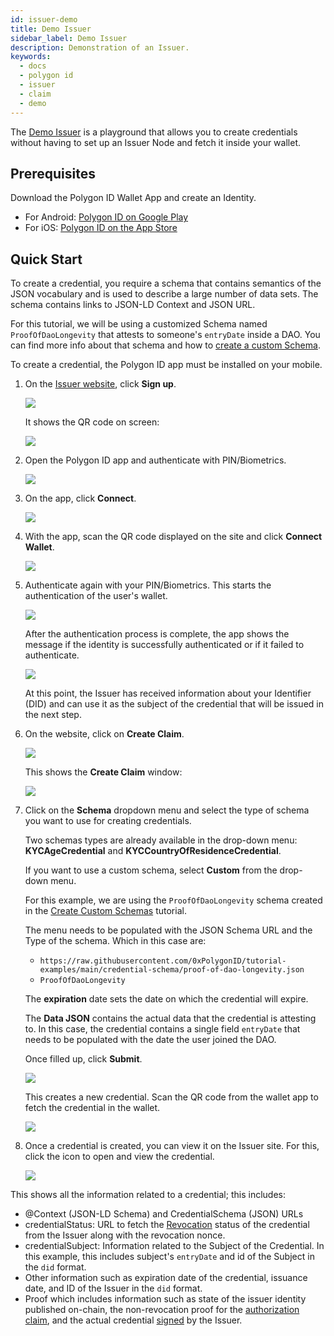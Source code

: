 ```yaml
---
id: issuer-demo
title: Demo Issuer
sidebar_label: Demo Issuer
description: Demonstration of an Issuer.
keywords:
  - docs
  - polygon id
  - issuer
  - claim
  - demo
---
```


The [Demo Issuer](TODO:) is a playground that allows you to create credentials without having to set up an Issuer Node and fetch it inside your wallet.

## Prerequisites

Download the Polygon ID Wallet App and create an Identity.

- For Android: [Polygon ID on Google Play](https://play.google.com/store/apps/details?id=com.polygonid.wallet)
- For iOS: [Polygon ID on the App Store](https://apps.apple.com/us/app/polygon-id/id1629870183)

## Quick Start

To create a credential, you require a schema that contains semantics of the JSON vocabulary and is used to describe a large number of data sets. The schema contains links to JSON-LD Context and JSON URL.

For this tutorial, we will be using a customized Schema named `ProofOfDaoLongevity` that attests to someone's `entryDate` inside a DAO. You can find more info about that schema and how to [create a custom Schema](schema.md).

To create a credential, the Polygon ID app must be installed on your mobile.

1. On the [Issuer website](https://issuer-demo.polygonid.me/), click **Sign up**.

   ![](/img/signup.png)

   It shows the QR code on screen:

   ![](/img/qr-code-display.png)

2. Open the Polygon ID app and authenticate with PIN/Biometrics.

   ![](/img/authenticate.png)

3. On the app, click **Connect**.

   ![](/img/connect.jpg)

4. With the app, scan the QR code displayed on the site and click **Connect Wallet**.

   ![](/img/connect-wallet.jpg)

5. Authenticate again with your PIN/Biometrics. This starts the authentication of the user's wallet.

   ![](/img/authenticating.png)

   After the authentication process is complete, the app shows the message if the identity is successfully authenticated or if it failed to authenticate.

   ![](/img/authenticated.png)

   At this point, the Issuer has received information about your Identifier (DID) and can use it as the subject of the credential that will be issued in the next step.

6. On the website, click on **Create Claim**.

   ![](/img/create-credentials.png)

   This shows the **Create Claim** window:

   ![](/img/create-cred-window.png)

7. Click on the **Schema** dropdown menu and select the type of schema you want to use for creating credentials.

   Two schemas types are already available in the drop-down menu: **KYCAgeCredential** and **KYCCountryOfResidenceCredential**.

   If you want to use a custom schema, select **Custom** from the drop-down menu.

   For this example, we are using the `ProofOfDaoLongevity` schema created in the [Create Custom Schemas](schema.md) tutorial.

   The menu needs to be populated with the JSON Schema URL and the Type of the schema. Which in this case are:

   - `https://raw.githubusercontent.com/0xPolygonID/tutorial-examples/main/credential-schema/proof-of-dao-longevity.json`
   - `ProofOfDaoLongevity`

   The **expiration** date sets the date on which the credential will expire.

   The **Data JSON** contains the actual data that the credential is attesting to. In this case, the credential contains a single field `entryDate` that needs to be populated with the date the user joined the DAO.

   Once filled up, click **Submit**.

   ![](/img/select-schema.png)

   This creates a new credential. Scan the QR code from the wallet app to fetch the credential in the wallet.

   ![](/img/credential-created.png)

8. Once a credential is created, you can view it on the Issuer site. For this, click the icon to open and view the credential.

   ![](/img/open-credential-link.png)

This shows all the information related to a credential; this includes:

- @Context (JSON-LD Schema) and CredentialSchema (JSON) URLs
- credentialStatus: URL to fetch the [Revocation](https://docs.iden3.io/getting-started/claim-revocation/) status of the credential from the Issuer along with the revocation nonce.
- credentialSubject: Information related to the Subject of the Credential. In this example, this includes subject's `entryDate` and id of the Subject in the `did` format.
- Other information such as expiration date of the credential, issuance date, and ID of the Issuer in the `did` format.
- Proof which includes information such as state of the issuer identity published on-chain, the non-revocation proof for the [authorization claim](https://docs.iden3.io/getting-started/claim/auth-claim/), and the actual credential [signed](https://docs.iden3.io/getting-started/signature-claim/signature/) by the Issuer.
